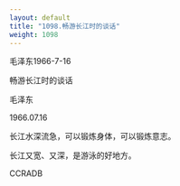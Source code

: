 ```yaml
---
layout: default
title: "1098.畅游长江时的谈话"
weight: 1098
---
```


毛泽东1966-7-16

畅游长江时的谈话

毛泽东

1966.07.16

长江水深流急，可以锻炼身体，可以锻炼意志。

长江又宽、又深，是游泳的好地方。

CCRADB

